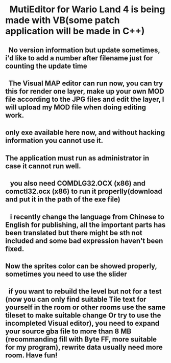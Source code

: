 #   MutiEditor for Wario Land 4 is being made with VB(some patch application will be made in C++)
##    No version information but update sometimes, i'd like to add a number after filename just for counting the update time
##    The Visual MAP editor can run now, you can try this for render one layer, make up your own MOD file according to the JPG files and edit the layer, I will upload my MOD file when doing editing work.
##    only exe available here now, and without hacking information you cannot use it. 
##    The application must run as administrator in case it cannot run well.
##    you also need COMDLG32.OCX (x86) and comctl32.ocx (x86) to run it properlly(download and put it in the path of the exe file)
##    i recently change the language from Chinese to English for publishing, all the important parts has been translated but there might be sth not included and some bad expression haven't been fixed.
##    Now the sprites color can be showed properly, sometimes you need to use the slider
##    if you want to rebuild the level but not for a test (now you can only find suitable Tile text for yourself in the room or other rooms use the same tileset to make suitable change Or try to use the incompleted Visual editor), you need to expand your source gba file to more than 8 MB (recommanding fill with Byte FF, more suitable for my program), rewrite data usually need more room. Have fun!
